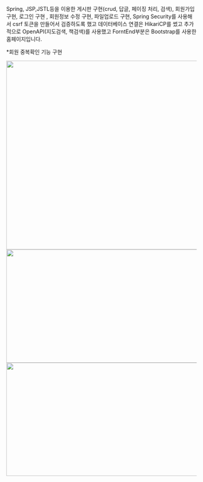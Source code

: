Spring, JSP,JSTL등을 이용한 게시판 구현(crud, 답글, 페이징 처리, 검색), 회원가입 구현, 로그인 구현 , 회원정보 수정 구현, 파일업로드 구현, Spring Security를 사용해서 csrf 토큰을 만들어서 검증하도록 했고 데이터베이스 연결은 HikariCP를 썼고 
추가적으로 OpenAPI(지도검색, 책검색)를 사용했고 ForntEnd부분은 Bootstrap를 사용한 홈페이지입니다.

*회원 중복확인 기능 구현

<img src="https://github.com/user-attachments/assets/0f7013e8-5b14-45cf-98cf-06506c2735e8" width="900" height="500"/>
 <br>



<img src="https://github.com/user-attachments/assets/2f95c5ce-a951-4cdb-9104-32336e1b8bb3" width="700" height="300"/>
<img src="https://github.com/user-attachments/assets/0bbc5cc9-e7a6-47ed-90f5-f5cc3ad191cb" width="700" height="300"/>
